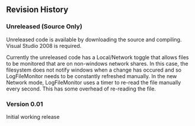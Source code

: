 ## Revision History ##

### Unreleased (Source Only) ###

Unreleased code is available by downloading the source and compiling.  Visual Studio 2008 is required.

Currently the unreleased code has a Local/Network toggle that allows files to be monitored that are on non-windows network shares.  In this case, the filesystem does not notify windows when a change has occured and so LogFileMonitor needs to be constantly refreshed manually.  In the new Network mode, LogFileMonitor uses a timer to re-read the file manually every second.  This has some overhead of re-reading the file.

### Version 0.01 ###

Initial working release